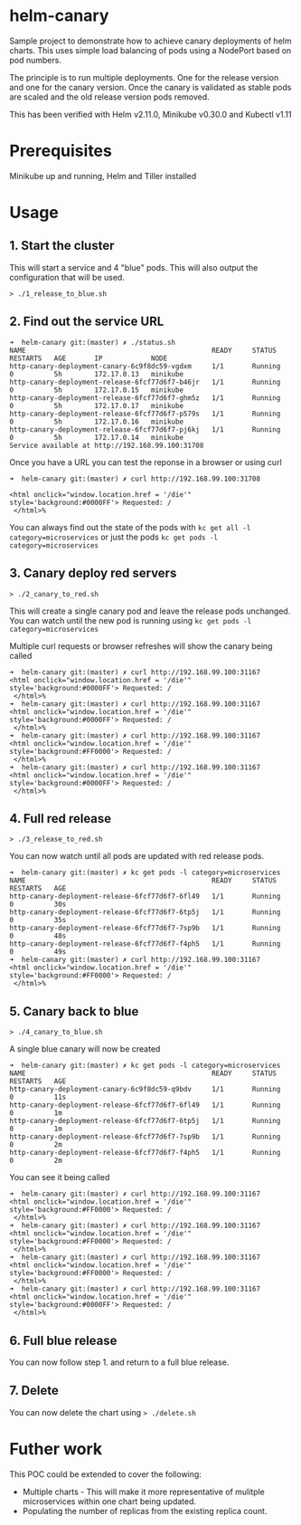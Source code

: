 # helm-canary

Sample project to demonstrate how to achieve canary deployments of helm charts. This uses simple load balancing of pods using a NodePort based on pod numbers.

The principle is to run multiple deployments. One for the release version and one for the canary version. Once the canary is validated as stable pods are scaled and the old release version pods removed.

This has been verified with Helm v2.11.0, Minikube v0.30.0 and Kubectl v1.11

# Prerequisites

Minikube up and running, Helm and Tiller installed

# Usage

## 1. Start the cluster

This will start a service and 4 "blue" pods. This will also output the configuration that will be used.

`> ./1_release_to_blue.sh`

## 2. Find out the service URL

```
➜  helm-canary git:(master) ✗ ./status.sh          
NAME                                              READY     STATUS    RESTARTS   AGE       IP            NODE
http-canary-deployment-canary-6c9f8dc59-vgdxm     1/1       Running   0          5h        172.17.0.13   minikube
http-canary-deployment-release-6fcf77d6f7-b46jr   1/1       Running   0          5h        172.17.0.15   minikube
http-canary-deployment-release-6fcf77d6f7-ghm5z   1/1       Running   0          5h        172.17.0.17   minikube
http-canary-deployment-release-6fcf77d6f7-p579s   1/1       Running   0          5h        172.17.0.16   minikube
http-canary-deployment-release-6fcf77d6f7-pj6kj   1/1       Running   0          5h        172.17.0.14   minikube
Service available at http://192.168.99.100:31708
```

Once you have a URL you can test the reponse in a browser or using curl
```
➜  helm-canary git:(master) ✗ curl http://192.168.99.100:31708 

<html onclick="window.location.href = '/die'" style='background:#0000FF'> Requested: /
 </html>%                                                                                                                                          
```

You can always find out the state of the pods with `kc get all -l category=microservices` or just the pods `kc get pods -l category=microservices`

## 3. Canary deploy red servers

`> ./2_canary_to_red.sh`

This will create a single canary pod and leave the release pods unchanged. You can watch until the new pod is running using `kc get pods -l category=microservices`

Multiple curl requests or browser refreshes will show the canary being called

```
➜  helm-canary git:(master) ✗ curl http://192.168.99.100:31167
<html onclick="window.location.href = '/die'" style='background:#0000FF'> Requested: /
 </html>%                                                                                                                                             
➜  helm-canary git:(master) ✗ curl http://192.168.99.100:31167
<html onclick="window.location.href = '/die'" style='background:#0000FF'> Requested: /
 </html>%                                                                                                                                             
➜  helm-canary git:(master) ✗ curl http://192.168.99.100:31167
<html onclick="window.location.href = '/die'" style='background:#FF0000'> Requested: /
 </html>%                                                                                                                                             
➜  helm-canary git:(master) ✗ curl http://192.168.99.100:31167
<html onclick="window.location.href = '/die'" style='background:#0000FF'> Requested: /
 </html>%                                                                                                                                             
```

## 4. Full red release

`> ./3_release_to_red.sh `

You can now watch until all pods are updated with red release pods.

```
➜  helm-canary git:(master) ✗ kc get pods -l category=microservices
NAME                                              READY     STATUS    RESTARTS   AGE
http-canary-deployment-release-6fcf77d6f7-6fl49   1/1       Running   0          30s
http-canary-deployment-release-6fcf77d6f7-6tp5j   1/1       Running   0          35s
http-canary-deployment-release-6fcf77d6f7-7sp9b   1/1       Running   0          48s
http-canary-deployment-release-6fcf77d6f7-f4ph5   1/1       Running   0          49s
➜  helm-canary git:(master) ✗ curl http://192.168.99.100:31167     
<html onclick="window.location.href = '/die'" style='background:#FF0000'> Requested: /
 </html>%                                                                                                                                             
```

## 5. Canary back to blue

`> ./4_canary_to_blue.sh`

A single blue canary will now be created

```
➜  helm-canary git:(master) ✗ kc get pods -l category=microservices
NAME                                              READY     STATUS    RESTARTS   AGE
http-canary-deployment-canary-6c9f8dc59-q9bdv     1/1       Running   0          11s
http-canary-deployment-release-6fcf77d6f7-6fl49   1/1       Running   0          1m
http-canary-deployment-release-6fcf77d6f7-6tp5j   1/1       Running   0          1m
http-canary-deployment-release-6fcf77d6f7-7sp9b   1/1       Running   0          2m
http-canary-deployment-release-6fcf77d6f7-f4ph5   1/1       Running   0          2m
```

You can see it being called
```
➜  helm-canary git:(master) ✗ curl http://192.168.99.100:31167
<html onclick="window.location.href = '/die'" style='background:#FF0000'> Requested: /
 </html>%                                                                                                                                             
➜  helm-canary git:(master) ✗ curl http://192.168.99.100:31167
<html onclick="window.location.href = '/die'" style='background:#FF0000'> Requested: /
 </html>%                                                                                                                                             
➜  helm-canary git:(master) ✗ curl http://192.168.99.100:31167
<html onclick="window.location.href = '/die'" style='background:#FF0000'> Requested: /
 </html>%                                                                                                                                             
➜  helm-canary git:(master) ✗ curl http://192.168.99.100:31167
<html onclick="window.location.href = '/die'" style='background:#0000FF'> Requested: /
 </html>%                                                                                                                                             
```

## 6. Full blue release

You can now follow step 1. and return to a full blue release.

## 7. Delete

You can now delete the chart using `> ./delete.sh`

# Futher work

This POC could be extended to cover the following:

* Multiple charts - This will make it more representative of mulitple microservices within one chart being updated.
* Populating the number of replicas from the existing replica count.
